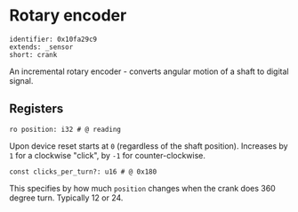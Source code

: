 # Rotary encoder

    identifier: 0x10fa29c9
    extends: _sensor
    short: crank

An incremental rotary encoder - converts angular motion of a shaft to digital signal.

## Registers

    ro position: i32 # @ reading

Upon device reset starts at `0` (regardless of the shaft position).
Increases by `1` for a clockwise "click", by `-1` for counter-clockwise.

    const clicks_per_turn?: u16 # @ 0x180

This specifies by how much `position` changes when the crank does 360 degree turn. Typically 12 or 24.